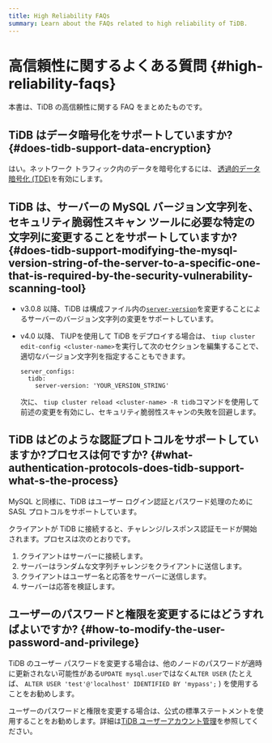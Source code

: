 ```yaml
---
title: High Reliability FAQs
summary: Learn about the FAQs related to high reliability of TiDB.
---
```


# 高信頼性に関するよくある質問 {#high-reliability-faqs}

本書は、TiDB の高信頼性に関する FAQ をまとめたものです。

## TiDB はデータ暗号化をサポートしていますか? {#does-tidb-support-data-encryption}

はい。ネットワーク トラフィック内のデータを暗号化するには、 [透過的データ暗号化 (TDE)](/encryption-at-rest.md)を有効にします。

## TiDB は、サーバーの MySQL バージョン文字列を、セキュリティ脆弱性スキャン ツールに必要な特定の文字列に変更することをサポートしていますか? {#does-tidb-support-modifying-the-mysql-version-string-of-the-server-to-a-specific-one-that-is-required-by-the-security-vulnerability-scanning-tool}

-   v3.0.8 以降、TiDB は構成ファイル内の[`server-version`](/tidb-configuration-file.md#server-version)を変更することによるサーバーのバージョン文字列の変更をサポートしています。

-   v4.0 以降、 TiUPを使用して TiDB をデプロイする場合は、 `tiup cluster edit-config <cluster-name>`を実行して次のセクションを編集することで、適切なバージョン文字列を指定することもできます。

    ```
    server_configs:
      tidb:
        server-version: 'YOUR_VERSION_STRING'
    ```

    次に、 `tiup cluster reload <cluster-name> -R tidb`コマンドを使用して前述の変更を有効にし、セキュリティ脆弱性スキャンの失敗を回避します。

## TiDB はどのような認証プロトコルをサポートしていますか?プロセスは何ですか? {#what-authentication-protocols-does-tidb-support-what-s-the-process}

MySQL と同様に、TiDB はユーザー ログイン認証とパスワード処理のために SASL プロトコルをサポートしています。

クライアントが TiDB に接続すると、チャレンジ/レスポンス認証モードが開始されます。プロセスは次のとおりです。

1.  クライアントはサーバーに接続します。
2.  サーバーはランダムな文字列チャレンジをクライアントに送信します。
3.  クライアントはユーザー名と応答をサーバーに送信します。
4.  サーバーは応答を検証します。

## ユーザーのパスワードと権限を変更するにはどうすればよいですか? {#how-to-modify-the-user-password-and-privilege}

TiDB のユーザー パスワードを変更する場合は、他のノードのパスワードが適時に更新されない可能性がある`UPDATE mysql.user`ではなく`ALTER USER` (たとえば、 `ALTER USER 'test'@'localhost' IDENTIFIED BY 'mypass';` ) を使用することをお勧めします。

ユーザーのパスワードと権限を変更する場合は、公式の標準ステートメントを使用することをお勧めします。詳細は[TiDB ユーザーアカウント管理](/user-account-management.md)を参照してください。

